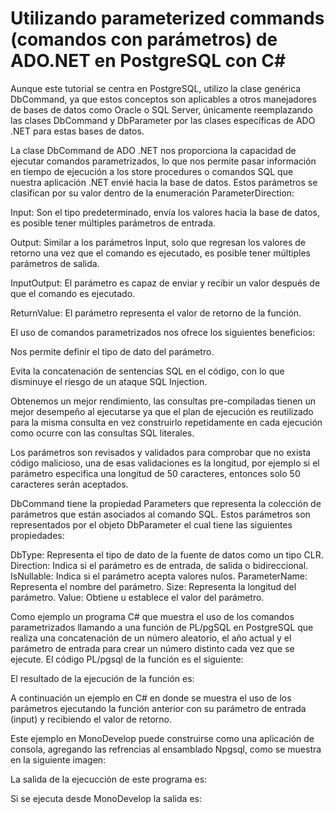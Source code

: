 # Utilizando parameterized commands (comandos con parámetros) de ADO.NET en PostgreSQL con C#

Aunque este tutorial se centra en PostgreSQL, utilizo la clase genérica
DbCommand, ya que estos conceptos son aplicables a otros manejadores de bases de datos como Oracle o SQL Server, únicamente reemplazando las clases DbCommand y DbParameter por las clases específicas de ADO .NET para estas bases de datos.


La clase DbCommand de ADO .NET nos proporciona la capacidad de ejecutar comandos parametrizados, lo que nos permite pasar información en tiempo de ejecución a los store procedures o comandos SQL que nuestra aplicación .NET envié hacia la base de datos.
Estos parámetros se clasifican por su valor dentro de la enumeración ParameterDirection:


Input: Son el tipo predeterminado, envía los valores hacia la base de datos, es posible tener múltiples parámetros de entrada.

Output: Similar a los parámetros Input, solo que regresan los valores de retorno una vez que el comando es ejecutado, es posible tener múltiples parámetros de salida.

InputOutput: El parámetro es capaz de enviar y recibir un valor después de que el comando es ejecutado.

ReturnValue: El parámetro representa el valor de retorno de la función.


El uso de comandos parametrizados nos ofrece los siguientes beneficios:


Nos permite definir el tipo de dato del parámetro.

Evita la concatenación de sentencias SQL en el código, con lo que disminuye el riesgo de un ataque SQL Injection.

Obtenemos un mejor rendimiento, las consultas pre-compiladas tienen un mejor desempeño al ejecutarse ya que el plan de ejecución es reutilizado para la misma consulta en vez construirlo repetidamente en cada ejecución como ocurre con las consultas SQL literales.

Los parámetros son revisados y validados para comprobar que no exista código malicioso, una de esas validaciones es la longitud, por ejemplo si el parámetro especifica una longitud de 50 caracteres, entonces solo 50 caracteres serán aceptados.


DbCommand tiene la propiedad Parameters que representa la colección de parámetros que están asociados al comando SQL. Estos parámetros son representados por el objeto DbParameter el cual tiene las siguientes propiedades:

DbType: Representa el tipo de dato de la fuente de datos como un tipo CLR.
Direction: Indica si el parámetro es de entrada, de salida o bidireccional.
IsNullable: Indica si el parámetro acepta valores nulos.
ParameterName: Representa el nombre del parámetro.
Size: Representa la longitud del parámetro.
Value: Obtiene u establece el valor del parámetro.

Como ejemplo un programa C# que muestra el uso de los comandos parametrizados llamando a una función de PL/pgSQL en PostgreSQL que realiza una concatenación de un número aleatorio, el año actual y el parámetro de entrada para crear un número distinto cada vez que se ejecute.
El código PL/pgsql de la función es el siguiente:



El resultado de la ejecución de la función es:



A continuación un ejemplo en C# en donde se muestra el uso de los parámetros ejecutando la función anterior con su parámetro de entrada (input) y recibiendo el valor de retorno.





Este ejemplo en MonoDevelop puede construirse como una aplicación de consola, agregando las refrencias al ensamblado Npgsql, como se muestra en la siguiente imagen:




La salida de la ejecucción de este programa es:



Si se ejecuta desde MonoDevelop la salida es:

